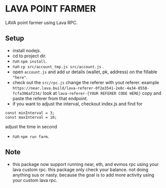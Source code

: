 # LAVA POINT FARMER

LAVA point farmer using Lava RPC.

## Setup
- install nodejs.
- cd to project dir.
- run ```npm install```.
- run ```cp src/account_tmp.js src/account.js``` .
- open ```account.js``` and add ur details (wallet, pk, address) on the fillable ```"here"```. 
- check out the ```src/rpc.js``` change the referer with yout referer. example ```https://near.lava.build/lava-referer-0f2e3541-2e8c-4a34-8558-fcfa396af234/``` look at ```lava-referer-{YOUR REFERER CODE HERE}``` copy and paste the referer from that endpoint.
- if you want to adjust the interval, checkout index.js and find for 
```
const minInterval = 3;
const maxInterval = 10;
```
adjust the time in second
- run ```npm run farm```.

## Note
- this package now support running near, eth, and evmos rpc using your lava custom rpc. this package only check your balance. not doing anything sus or nasty. because the goal is to add more activity using your custom lava rpc.


